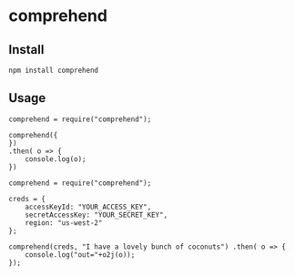 # comprehend


## Install
	
	npm install comprehend


## Usage

	comprehend = require("comprehend");

	comprehend({
	})
	.then( o => {
		console.log(o);
	})

	comprehend = require("comprehend");

	creds = {
		accessKeyId: "YOUR_ACCESS_KEY",
		secretAccessKey: "YOUR_SECRET_KEY",
		region: "us-west-2"
	};

	comprehend(creds, "I have a lovely bunch of coconuts") .then( o => {
		console.log("out="+o2j(o));
	});


	
